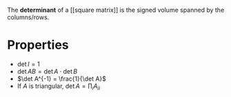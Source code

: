 The **determinant** of a [[square matrix]] is the signed volume spanned by the columns/rows.

# Properties

* $\det I = 1$
* $\det AB = \det A \cdot \det B$
* $\det A^{-1} = \frac{1}{\det A}$
* If $A$ is triangular, $\det A = \prod_i A_{ii}$
